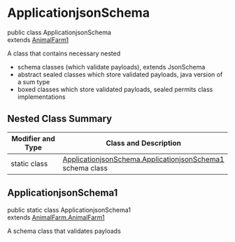 # ApplicationjsonSchema
public class ApplicationjsonSchema<br>
extends [AnimalFarm1](../../../../../../../components/schemas/AnimalFarm.md#animalfarm)

A class that contains necessary nested
- schema classes (which validate payloads), extends JsonSchema
- abstract sealed classes which store validated payloads, java version of a sum type
- boxed classes which store validated payloads, sealed permits class implementations

## Nested Class Summary
| Modifier and Type | Class and Description |
| ----------------- | ---------------------- |
| static class | [ApplicationjsonSchema.ApplicationjsonSchema1](#applicationjsonschema1)<br> schema class |

## ApplicationjsonSchema1
public static class ApplicationjsonSchema1<br>
extends [AnimalFarm.AnimalFarm1](../../../../../../../components/schemas/AnimalFarm.md#animalfarm1)

A schema class that validates payloads
